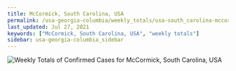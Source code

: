 ```yaml
---
title: McCormick, South Carolina, USA
permalink: /usa-georgia-columbia/weekly_totals/usa-south_carolina-mccormick-weekly_totals.html
last_updated: Jul 27, 2021
keywords: ["McCormick, South Carolina, USA", "weekly totals"]
sidebar: usa-georgia-columbia_sidebar
---
```


![Weekly Totals of Confirmed Cases for McCormick, South Carolina, USA](/covid_tracker/images/graphs/usa-south_carolina-mccormick-weekly_totals_graph.png)
